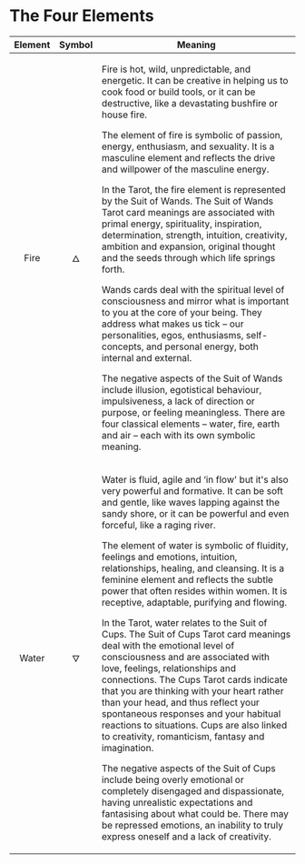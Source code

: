 # The Four Elements

| Element  | Symbol | Meaning   |
|:--------:|:------:|-----------|
| Fire     | 🜂      | <p>Fire is hot, wild, unpredictable, and energetic. It can be creative in helping us to cook food or build tools, or it can be destructive, like a devastating bushfire or house fire. </p><p>The element of fire is symbolic of passion, energy, enthusiasm, and sexuality. It is a masculine element and reflects the drive and willpower of the masculine energy.</p><p> In the Tarot, the fire element is represented by the Suit of Wands. The Suit of Wands Tarot card meanings are associated with primal energy, spirituality, inspiration, determination, strength, intuition, creativity, ambition and expansion, original thought and the seeds through which life springs forth. <p/><p>Wands cards deal with the spiritual level of consciousness and mirror what is important to you at the core of your being. They address what makes us tick – our personalities, egos, enthusiasms, self-concepts, and personal energy, both internal and external.<p/><p>The negative aspects of the Suit of Wands include illusion, egotistical behaviour, impulsiveness, a lack of direction or purpose, or feeling meaningless. There are four classical elements – water, fire, earth and air – each with its own symbolic meaning.</p>|
|Water| 🜄 | <p>Water is fluid, agile and ‘in flow' but it's also very powerful and formative. It can be soft and gentle, like waves lapping against the sandy shore, or it can be powerful and even forceful, like a raging river.<p/><p>The element of water is symbolic of fluidity, feelings and emotions, intuition, relationships, healing, and cleansing. It is a feminine element and reflects the subtle power that often resides within women. It is receptive, adaptable, purifying and flowing.<p/><p>In the Tarot, water relates to the Suit of Cups. The Suit of Cups Tarot card meanings deal with the emotional level of consciousness and are associated with love, feelings, relationships and connections. The Cups Tarot cards indicate that you are thinking with your heart rather than your head, and thus reflect your spontaneous responses and your habitual reactions to situations. Cups are also linked to creativity, romanticism, fantasy and imagination.<p/><p>The negative aspects of the Suit of Cups include being overly emotional or completely disengaged and dispassionate, having unrealistic expectations and fantasising about what could be. There may be repressed emotions, an inability to truly express oneself and a lack of creativity.<p/>

